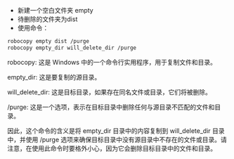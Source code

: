 -   新建一个空白文件夹 empty
-   待删除的文件夹为dist
-   使用命令：

```sh
robocopy empty dist /purge
robocopy empty_dir will_delete_dir /purge
```

robocopy: 这是 Windows 中的一个命令行实用程序，用于复制文件和目录。

empty_dir: 这是要复制的源目录。

will_delete_dir: 这是目标目录，如果存在同名文件或目录，它们将被删除。

/purge: 这是一个选项，表示在目标目录中删除任何与源目录不匹配的文件和目录。

因此，这个命令的含义是将 empty_dir 目录中的内容复制到 will_delete_dir 目录中，并使用 /purge 选项来确保目标目录中没有源目录中不存在的文件或目录。请注意，在使用此命令时要格外小心，因为它会删除目标目录中的文件和目录。
